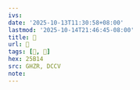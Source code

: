 ```yaml
---
ivs:
date: '2025-10-13T11:30:58+08:00'
lastmod: '2025-10-14T21:46:45-08:00'
title: 󰧲
url: 󰧲
tags: [𥬔, 𥬔]
hex: 25B14
src: GHZR, DCCV
note:
---
```

